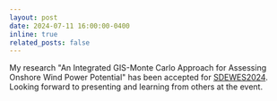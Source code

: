 ```yaml
---
layout: post
date: 2024-07-11 16:00:00-0400
inline: true
related_posts: false
---
```


My research "An Integrated GIS-Monte Carlo Approach for Assessing Onshore Wind Power Potential" has been accepted for [SDEWES2024](https://www.rome2024.sdewes.org/programme). Looking forward to presenting and learning from others at the event.


